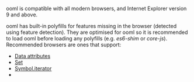 ooml is compatible with all modern browsers, and Internet Explorer version 9 and above.

ooml has built-in polyfills for features missing in the browser (detected using feature detection). They are optimised for ooml so it is recommended to load ooml before loading any polyfills (e.g. *es6-shim* or *core-js*). Recommended browsers are ones that support:

- [Data attributes](https://developer.mozilla.org/en-US/docs/Web/HTML/Global_attributes/data-*)
- [Set](https://developer.mozilla.org/en/docs/Web/JavaScript/Reference/Global_Objects/Set)
- [Symbol.iterator](https://developer.mozilla.org/en-US/docs/Web/JavaScript/Reference/Global_Objects/Symbol/iterator)
- [<template>](https://developer.mozilla.org/en/docs/Web/HTML/Element/template)

ooml's versioning follows [semver](http://semver.org/). For example, with version *15.9.33*:

- **15** is the major number.
- **9** is the minor number.
- **33** is the patch number.

When comparing two version identifiers:

- A change in the major number denotes that there are incompatible differences between them.
- A change in the minor number but not the major number usually denotes that new features were added in the greater version.
- A change in only the patch number usually denotes that bugs were fixed in the greater version.
- They are only compatible if their *major* numbers are the same:
    - *15.9.33* **is** compatible with
        - *15.10.7*
        - *15.8.33*
        - *15.1.8*
        - *15.9000.222*
    - *15.9.33* **is not** compatible with
        - *16.5.0*
        - *14.9.33*
        - *0.1.8*
        - *3000.32.10*

Versions with a major number below 14 are deprecated and should not be used. They lack documentation, tests, and change history, and were only designed for private use. They are considered "prehistoric". Use them at your own risk.

To see all versions and change history, go [here](https://wilsonl.in/ooml/versions).
